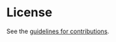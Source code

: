 # License

See the
[guidelines for contributions](https://github.com/yogeshbdeshpande/draft-twi-reference-architecture/blob/main/CONTRIBUTING.md).
